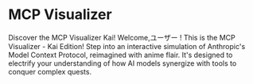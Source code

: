 # MCP Visualizer
Discover the MCP Visualizer Kai!
Welcome,ユーザー ! This is the MCP Visualizer - Kai Edition! 
Step into an interactive simulation of Anthropic's Model Context Protocol, reimagined with anime flair. 
It's designed to electrify your understanding of how AI models synergize with tools to conquer complex quests.
